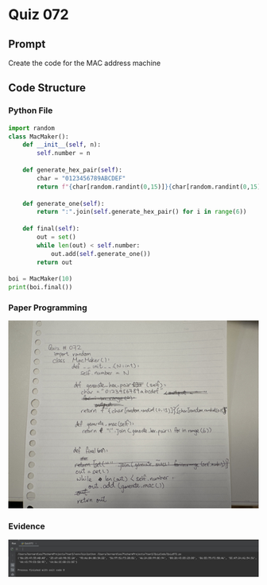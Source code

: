 # Quiz 072

## Prompt
Create the code for the MAC address machine
## Code Structure

### Python File
```python
import random
class MacMaker():
    def __init__(self, n):
        self.number = n

    def generate_hex_pair(self):
        char = "0123456789ABCDEF"
        return f"{char[random.randint(0,15)]}{char[random.randint(0,15)]}"

    def generate_one(self):
        return ":".join(self.generate_hex_pair() for i in range(6))

    def final(self):
        out = set()
        while len(out) < self.number:
            out.add(self.generate_one())
        return out

boi = MacMaker(10)
print(boi.final())
```

### Paper Programming
![Paper Programming](../Assets/Quiz072.jpeg)

### Evidence
![Evidence](../Assets/Quiz072Evidence.jpg)
